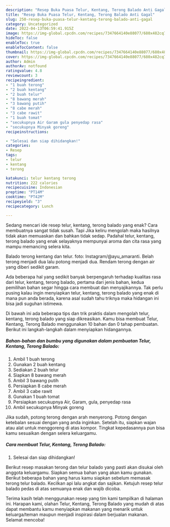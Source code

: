 ```yaml
---
description: "Resep Buka Puasa Telur, Kentang, Terong Balado Anti Gagal"
title: "Resep Buka Puasa Telur, Kentang, Terong Balado Anti Gagal"
slug: 250-resep-buka-puasa-telur-kentang-terong-balado-anti-gagal
category: Uncategorized
date: 2022-04-13T06:59:41.915Z
image: https://img-global.cpcdn.com/recipes/7347664140e88077/680x482cq70/telur-kentang-terong-balado-foto-resep-utama.jpg
hideToc: false
enableToc: true
enableTocContent: false
thumbnail: https://img-global.cpcdn.com/recipes/7347664140e88077/680x482cq70/telur-kentang-terong-balado-foto-resep-utama.jpg
cover: https://img-global.cpcdn.com/recipes/7347664140e88077/680x482cq70/telur-kentang-terong-balado-foto-resep-utama.jpg
author: Admin
authorAv: notfound
ratingvalue: 4.8
reviewcount: 3
recipeingredient:
- "1 buah terong"
- "2 buah kentang"
- "2 buah telur"
- "8 bawang merah"
- "3 bawang putih"
- "8 cabe merah"
- "3 cabe rawit"
- "1 buah tomat"
- "secukupnya Air Garam gula penyedap rasa"
- "secukupnya Minyak goreng"
recipeinstructions:

- "Selesai dan siap dihidangkan!"
categories:
- Resep
tags:
- telur
- kentang
- terong

katakunci: telur kentang terong 
nutrition: 222 calories
recipecuisine: Indonesian
preptime: "PT14M"
cooktime: "PT42M"
recipeyield: "3"
recipecategory: Lunch

---
```



Sedang mencari ide resep telur, kentang, terong balado yang enak? Cara membuatnya sangat tidak susah. Tapi Jika keliru mengolah maka hasilnya tidak akan memuaskan dan bahkan tidak sedap. Padahal telur, kentang, terong balado yang enak selayaknya mempunyai aroma dan cita rasa yang mampu memancing selera kita.


Balado terong kentang dan telur. foto: Instagram/@ayu_amaranti. Belah terong menjadi dua lalu potong menjadi dua. Rendam terong dengan air yang diberi sedikit garam.

Ada beberapa hal yang sedikit banyak berpengaruh terhadap kualitas rasa dari telur, kentang, terong balado, pertama dari jenis bahan, kedua pemilihan bahan segar hingga cara membuat dan menyajikannya. Tak perlu pusing kalau ingin menyiapkan telur, kentang, terong balado yang enak di mana pun anda berada, karena asal sudah tahu triknya maka hidangan ini bisa jadi suguhan istimewa.


Di bawah ini ada beberapa tips dan trik praktis dalam mengolah telur, kentang, terong balado yang siap dikreasikan. Kamu bisa membuat Telur, Kentang, Terong Balado menggunakan 10 bahan dan 0 tahap pembuatan. Berikut ini langkah-langkah dalam menyiapkan hidangannya.

<!--inarticleads1-->

##### Bahan-bahan dan bumbu yang digunakan dalam pembuatan Telur, Kentang, Terong Balado:

1. Ambil 1 buah terong
1. Gunakan 2 buah kentang
1. Sediakan 2 buah telur
1. Siapkan 8 bawang merah
1. Ambil 3 bawang putih
1. Persiapkan 8 cabe merah
1. Ambil 3 cabe rawit
1. Gunakan 1 buah tomat
1. Persiapkan secukupnya Air, Garam, gula, penyedap rasa
1. Ambil secukupnya Minyak goreng


Jika sudah, potong terong dengan arah menyerong. Potong dengan ketebalan sesuai dengan yang anda inginkan. Setelah itu, siapkan wajan atau alat untuk menggoreng di atas kompor. Tingkat kepedasannya pun bisa kamu sesuaikan dengan selera keluargamu. 

<!--inarticleads2-->

##### Cara membuat Telur, Kentang, Terong Balado:


1. Selesai dan siap dihidangkan!

Berikut resep masakan terong dan telur balado yang pasti akan disukai oleh anggota keluargamu. Siapkan semua bahan yang akan kamu gunakan. Berikut beberapa bahan yang harus kamu siapkan sebelum memasak terong telur balado. Kecilkan api lalu angkat dan sajikan. Ketujuh resep telur balado pedas di atas semuanya enak dan wajib dicoba. 

Terima kasih telah menggunakan resep yang tim kami tampilkan di halaman ini. Harapan kami, olahan Telur, Kentang, Terong Balado yang mudah di atas dapat membantu kamu menyiapkan makanan yang menarik untuk keluarga/teman maupun menjadi inspirasi dalam berjualan makanan. Selamat mencoba!
